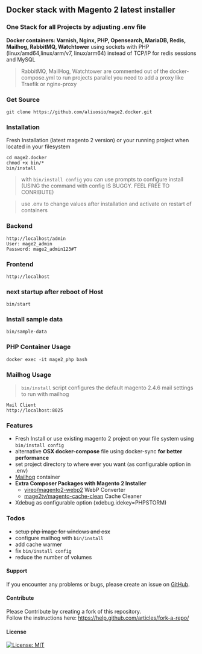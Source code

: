 ## Docker stack with Magento 2 latest installer 
### One Stack for all Projects by adjusting .env file
**Docker containers: Varnish, Nginx, PHP, Opensearch, MariaDB, Redis, Mailhog, RabbitMQ, Watchtower**
using sockets with PHP (linux/amd64,linux/arm/v7, linux/arm64) instead of TCP/IP for redis sessions and MySQL
> RabbitMQ, MailHog, Watchtower are commented out of the docker-compose.yml
> to run projects parallel you need to add a proxy like Traefik or nginx-proxy

### Get Source

    git clone https://github.com/aliuosio/mage2.docker.git

### Installation
 Fresh Installation (latest magento 2 version) or your running project when located in your filesystem
    
    cd mage2.docker
    chmod +x bin/*
    bin/install

> with `bin/install config` you can use prompts to configure install (USING the command with config IS BUGGY. FEEL FREE TO CONRIBUTE)
    
> use .env to change values after installation and activate on restart of containers 

### Backend
    http://localhost/admin
    User: mage2_admin
    Password: mage2_admin123#T
    
### Frontend
    http://localhost
    
### next startup after reboot of Host
    bin/start

### Install sample data

    bin/sample-data

### PHP Container Usage
    
    docker exec -it mage2_php bash
    
### Mailhog Usage

> `bin/install` script configures the default magento 2.4.6 mail settings to run with mailhog

    Mail Client
    http://localhost:8025 

    
### Features
* Fresh Install or use existing magento 2 project on your file system using `bin/install config`
* alternative **OSX docker-compose** file using docker-sync **for better performance**
* set project directory to where ever you want (as configurable option in .env)
* [Mailhog](https://github.com/mailhog/MailHog) container
* **Extra Composer Packages with Magento 2 Installer**
    * [yireo/magento2-webp2](https://github.com/yireo/Yireo_Webp2) WebP Converter
    * [mage2tv/magento-cache-clean](https://github.com/mage2tv/magento-cache-clean) Cache Cleaner
* Xdebug as configurable option (xdebug.idekey=PHPSTORM)

### Todos
* ~~setup php image for windows and osx~~
* configure mailhog with `bin/install`
* add cache warmer
* fix `bin/install config`
* reduce the number of volumes

#### Support
If you encounter any problems or bugs, please create an issue on [GitHub](https://github.com/aliuosio/mage2.docker/issues).

#### Contribute
Please Contribute by creating a fork of this repository.  
Follow the instructions here: https://help.github.com/articles/fork-a-repo/

#### License
[![License: MIT](https://img.shields.io/badge/License-MIT-yellow.svg)](https://openng.de/source.org/licenses/MIT)
